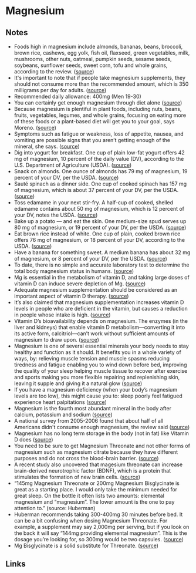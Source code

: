 # Magnesium

## Notes

- Foods high in magnesium include almonds, bananas, beans, broccoli, brown rice, cashews, egg yolk, fish oil, flaxseed, green vegetables, milk, mushrooms, other nuts, oatmeal, pumpkin seeds, sesame seeds, soybeans, sunflower seeds, sweet corn, tofu and whole grains, according to the review. ([source](https://www.livescience.com/61866-magnesium-vitamin-d.html#:~:text=foods%20high%20in%20magnesium%20include%20almonds%2C%20bananas%2C%20beans%2C%20broccoli%2C%20brown%20rice%2C%20cashews%2C%20egg%20yolk%2C%20fish%20oil%2C%20flaxseed%2C%20green%20vegetables%2C%20milk%2C%20mushrooms%2C%20other%20nuts%2C%20oatmeal%2C%20pumpkin%20seeds%2C%20sesame%20seeds%2C%20soybeans%2C%20sunflower%20seeds%2C%20sweet%20corn%2C%20tofu%20and%20whole%20grains%2C%20according%20to%20the%20review.))
- It's important to note that if people take magnesium supplements, they should not consume more than the recommended amount, which is 350 milligrams per day for adults. ([source](https://www.livescience.com/61866-magnesium-vitamin-d.html#:~:text=it's%20important%20to%20note%20that%20if%20people%20take%20magnesium%20supplements%2C%20they%20should%20not%20consume%20more%20than%20the%20recommended%20amount%2C%20which%20is%20350%20milligrams%20per%20day%20for%20adults.))
- Recommended daily allowance: 400mg (Men 19-30)
- You can certainly get enough magnesium through diet alone ([source](https://www.everydayhealth.com/columns/johannah-sakimura-nutrition-sleuth/magnesium-why-youre-probably-not-getting-enough/#:~:text=you%20can%20certainly%20get%20enough%20magnesium%20through%20diet%20alone))
- Because magnesium is plentiful in plant foods, including nuts, beans, fruits, vegetables, legumes, and whole grains, focusing on eating more of these foods or a plant-based diet will get you to your goal, says Moreno. ([source](https://www.everydayhealth.com/columns/johannah-sakimura-nutrition-sleuth/magnesium-why-youre-probably-not-getting-enough/#:~:text=because%20magnesium%20is%20plentiful%20in%20plant%20foods%2C%20including%20nuts%2C%20beans%2C%20fruits%2C%20vegetables%2C%20legumes%2C%20and%20whole%20grains%2C%20focusing%20on%20eating%20more%20of%20these%20foods%20or%20a%20plant-based%20diet%20will%20get%20you%20to%20your%20goal%2C%20says%20moreno.))
- Symptoms such as fatigue or weakness, loss of appetite, nausea, and vomiting are possible signs that you aren’t getting enough of the mineral, she says. ([source](https://www.everydayhealth.com/columns/johannah-sakimura-nutrition-sleuth/magnesium-why-youre-probably-not-getting-enough/#:~:text=symptoms%20such%20as%20fatigue%20or%20weakness%2C%20loss%20of%20appetite%2C%20nausea%2C%20and%20vomiting%20are%20possible%20signs%20that%20you%20aren%E2%80%99t%20getting%20enough%20of%20the%20mineral%2C%20she%20says.))
- Dig into yogurt for breakfast. One cup of plain low-fat yogurt offers 42 mg of magnesium, 10 percent of the daily value (DV), according to the U.S. Department of Agriculture (USDA). ([source](<https://www.everydayhealth.com/columns/johannah-sakimura-nutrition-sleuth/magnesium-why-youre-probably-not-getting-enough/#:~:text=dig%20into%20yogurt%20for%20breakfast.%20one%20cup%20of%20plain%20low-fat%20yogurt%20offers%2042%20mg%20of%20magnesium%2C%2010%20percent%20of%20the%20daily%20value%20(dv)%2C%20according%20to%20the%20u.s.%20department%20of%20agriculture%20(usda).>))
- Snack on almonds. One ounce of almonds has 79 mg of magnesium, 19 percent of your DV, per the USDA. ([source](https://www.everydayhealth.com/columns/johannah-sakimura-nutrition-sleuth/magnesium-why-youre-probably-not-getting-enough/#:~:text=snack%20on%20almonds.%20one%20ounce%20of%20almonds%20has%2079%20mg%20of%20magnesium%2C%2019%20percent%20of%20your%20dv%2C%20per%20the%20usda.))
- Sauté spinach as a dinner side. One cup of cooked spinach has 157 mg of magnesium, which is about 37 percent of your DV, per the USDA. ([source](https://www.everydayhealth.com/columns/johannah-sakimura-nutrition-sleuth/magnesium-why-youre-probably-not-getting-enough/#:~:text=saute%20spinach%20as%20a%20dinner%20side.%20one%20cup%20of%20cooked%20spinach%20has%20157%20mg%20of%20magnesium%2C%20which%20is%20about%2037%20percent%20of%20your%20dv%2C%20per%20the%20usda.))
- Toss edamame in your next stir-fry. A half-cup of cooked, shelled edamame contains about 50 mg of magnesium, which is 12 percent of your DV, notes the USDA. ([source](https://www.everydayhealth.com/columns/johannah-sakimura-nutrition-sleuth/magnesium-why-youre-probably-not-getting-enough/#:~:text=toss%20edamame%20in%20your%20next%20stir-fry.%20a%20half-cup%20of%20cooked%2C%20shelled%20edamame%20contains%20about%2050%20mg%20of%20magnesium%2C%20which%20is%2012%20percent%20of%20your%20dv%2C%20notes%20the%20usda.))
- Bake up a potato — and eat the skin. One medium-size spud serves up 80 mg of magnesium, or 19 percent of your DV, per the USDA. ([source](https://www.everydayhealth.com/columns/johannah-sakimura-nutrition-sleuth/magnesium-why-youre-probably-not-getting-enough/#:~:text=bake%20up%20a%20potato%20%E2%80%94%20and%20eat%20the%20skin.%20one%20medium-size%20spud%20serves%20up%2080%20mg%20of%20magnesium%2C%20or%2019%20percent%20of%20your%20dv%2C%20per%20the%20usda.))
- Eat brown rice instead of white. One cup of plain, cooked brown rice offers 76 mg of magnesium, or 18 percent of your DV, according to the USDA. ([source](https://www.everydayhealth.com/columns/johannah-sakimura-nutrition-sleuth/magnesium-why-youre-probably-not-getting-enough/#:~:text=eat%20brown%20rice%20instead%20of%20white.%20one%20cup%20of%20plain%2C%20cooked%20brown%20rice%20offers%2076%20mg%20of%20magnesium%2C%20or%2018%20percent%20of%20your%20dv%2C%20according%20to%20the%20usda.))
- Have a banana for something sweet. A medium banana has about 32 mg of magnesium, or 8 percent of your DV, per the USDA. ([source](https://www.everydayhealth.com/columns/johannah-sakimura-nutrition-sleuth/magnesium-why-youre-probably-not-getting-enough/#:~:text=have%20a%20banana%20for%20something%20sweet.%20a%20medium%20banana%20has%20about%2032%20mg%20of%20magnesium%2C%20or%208%20percent%20of%20your%20dv%2C%20per%20the%20usda.))
- To date, there is no simple and accurate laboratory test to determine the total body magnesium status in humans. ([source](https://pubmed.ncbi.nlm.nih.gov/28471760/#:~:text=to%20date%2C%20there%20is%20no%20simple%20and%20accurate%20laboratory%20test%20to%20determine%20the%20total%20body%20magnesium%20status%20in%20humans.))
- Mg is essential in the metabolism of vitamin D, and taking large doses of vitamin D can induce severe depletion of Mg. ([source](https://pubmed.ncbi.nlm.nih.gov/28471760/#:~:text=mg%20is%20essential%20in%20the%20metabolism%20of%20vitamin%20d%2C%20and%20taking%20large%20doses%20of%20vitamin%20d%20can%20induce%20severe%20depletion%20of%20mg.))
- Adequate magnesium supplementation should be considered as an important aspect of vitamin D therapy. ([source](https://pubmed.ncbi.nlm.nih.gov/28471760/#:~:text=adequate%20magnesium%20supplementation%20should%20be%20considered%20as%20an%20important%20aspect%20of%20vitamin%20d%20therapy.))
- It’s also claimed that magnesium supplementation increases vitamin D levels in people who are deficient in the vitamin, but causes a reduction in people whose intake is high. ([source](https://betteryou.com/blogs/health-hub/magnesium-vitamin-d-benefits-dosages-types-supplements#:~:text=it%E2%80%99s%20also%20claimed%20that%20magnesium%20supplementation%20increases%20vitamin%20d%20levels%20in%20people%20who%20are%20deficient%20in%20the%20vitamin%2C%20but%20causes%20a%20reduction%20in%20people%20whose%20intake%20is%20high.))
- Vitamin D’s bioavailability depends on magnesium. The enzymes (in the liver and kidneys) that enable vitamin D metabolism—converting it into its active form, calcitriol—can’t work without sufficient amounts of magnesium to draw upon. ([source](<https://betteryou.com/blogs/health-hub/magnesium-vitamin-d-benefits-dosages-types-supplements#:~:text=vitamin%20d%E2%80%99s%20bioavailability%20depends%20on%20magnesium.%20the%20enzymes%20(in%20the%20liver%20and%20kidneys)%20that%20enable%20vitamin%20d%20metabolism%E2%80%94converting%20it%20into%20its%20active%20form%2C%20calcitriol%E2%80%94can%E2%80%99t%20work%20without%20sufficient%20amounts%20of%20magnesium%20to%20draw%20upon.>))
- Magnesium is one of several essential minerals your body needs to stay healthy and function as it should. It benefits you in a whole variety of ways, by: relieving muscle tension and muscle spasms reducing tiredness and fatigue enabling you to wind down before bed, improving the quality of your sleep helping muscle tissue to recover after exercise and sports making you more flexible repairing and replenishing skin, leaving it supple and giving it a natural glow ([source](https://betteryou.com/blogs/health-hub/magnesium-vitamin-d-benefits-dosages-types-supplements#:~:text=Magnesium%20is%20one,a%20natural%20glow))
- If you have a magnesium deficiency (when your body’s magnesium levels are too low), this might cause you to: sleep poorly feel fatigued experience heart palpitations ([source](https://betteryou.com/blogs/health-hub/magnesium-vitamin-d-benefits-dosages-types-supplements#:~:text=If%20you%20have,experience%20heart%20palpitations))
- Magnesium is the fourth most abundant mineral in the body after calcium, potassium and sodium ([source](https://www.livescience.com/61866-magnesium-vitamin-d.html#:~:text=magnesium%20is%20the%20fourth%20most%20abundant%20mineral%20in%20the%20body%20after%20calcium%2C%20potassium%20and%20sodium))
- A national survey from 2005-2006 found that about half of all Americans didn't consume enough magnesium, the review said ([source](https://www.livescience.com/61866-magnesium-vitamin-d.html#:~:text=a%20national%20survey%20from%202005-2006%20found%20that%20about%20half%20of%20all%20americans%20didn't%20consume%20enough%20magnesium%2C%20the%20review%20said))
- Magnesium has no long term storage in the body (not in fat) like Vitamin D does ([source](<https://vitamindwiki.com/Overview+Magnesium+and+vitamin+D#:~:text=magnesium%20has%20no%20long%20term%20storage%20in%20the%20body%20(not%20in%20fat)%20like%20vitamin%20d%20does>))
- You need to be sure to get Magnesium Threonate and not other forms of magnesium such as magnesium citrate because they have different purposes and do not cross the blood-brain barrier. ([source](https://brainflow.co/index.php/2021/08/14/dr-andrew-hubermans-sleep-cocktail/#:~:text=you%20need%20to%20be%20sure%20to%20get%20magnesium%20threonate%20and%20not%20other%20forms%20of%20magnesium%20such%20as%20magnesium%20citrate%20because%20they%20have%20different%20purposes%20and%20do%20not%20cross%20the%20blood-brain%20barrier.))
- A recent study also uncovered that magesium threonate can increase brain-derived neurotrophic factor (BDNF), which is a protein that stimulates the formation of new brain cells. ([source](<https://brainflow.co/index.php/2021/08/14/dr-andrew-hubermans-sleep-cocktail/#:~:text=a%20recent%20study%20also%20uncovered%20that%20magesium%20threonate%20can%20increase%20brain-derived%20neurotrophic%20factor%20(bdnf)%2C%20which%20is%20a%20protein%20that%20stimulates%20the%20formation%20of%20new%20brain%20cells.>))
- “145mg Magnesium Threonate or 200mg Magnesium Bisglycinate is great as a starting place. I would only take the minimum needed for great sleep. On the bottle it often lists two amounts: elemental magnesium and “magnesium”. The lower amount is the one to pay attention to.” (source: Huberman)
- Huberman recommends taking 300-400mg 30 minutes before bed. It can be a bit confusing when dosing Magnesium Threonate. For example, a supplement may say 2,000mg per serving, but if you look on the back it will say “144mg providing elemental magnesium”. This is the dosage you’re looking for, so 300mg would be two capsules. ([source](https://brainflow.co/index.php/2021/08/14/dr-andrew-hubermans-sleep-cocktail/#:~:text=Huberman%20recommends,two%20capsules.))
- Mg Bisglycinate is a solid substitute for Threonate. ([source](https://twitter.com/hubermanlab/status/1428824455913082880#:~:text=mg%20bisglycinate%20is%20a%20solid%20substitute%20for%20threonate.))

## Links
